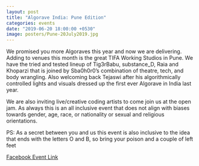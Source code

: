 ```yaml
---
layout: post
title: "Algorave India: Pune Edition"
categories: events
date: "2019-06-20 18:00:00 +0530"
image: posters/Pune-20July2019.jpg
---
```


We promised you more Algoraves this year and now we are delivering. Adding to venues this month is the great TIFA Working Studios in Pune. We have the tried and tested lineup of Tig3rBabu, substance_D, Raia and Khoparzi that is joined by Sba0h0r0’s combination of theatre, tech, and body wrangling. Also welcoming back Tejaswi after his algorithmically controlled lights and visuals dressed up the first ever Algorave in India last year.

We are also inviting live/creative coding artists to come join us at the open jam. As always this is an all inclusive event that does not align with biases towards gender, age, race, or nationality or sexual and religious orientations.

PS: As a secret between you and us this event is also inclusive to the idea that ends with the letters O and B, so bring your poison and a couple of left feet

[Facebook Event Link](https://www.facebook.com/events/704558236659034/)
